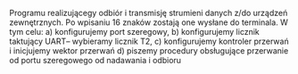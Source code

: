 Programu realizującegy odbiór i transmisję strumieni danych z/do urządzeń zewnętrznych.
Po wpisaniu 16 znaków zostają one wysłane do terminala.
W tym celu:
a) konfigurujemy port szeregowy,
b) konfigurujemy licznik taktujący UART– wybieramy licznik T2,
c) konfigurujemy kontroler przerwań i inicjujemy wektor przerwań
d) piszemy procedury obsługujące przerwanie od portu szeregowego od nadawania i odbioru